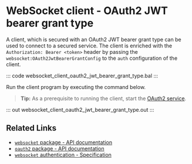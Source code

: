 # WebSocket client - OAuth2 JWT bearer grant type

A client, which is secured with an OAuth2 JWT bearer grant type can be used to connect to a secured service. The client is enriched with the `Authorization: Bearer <token>` header by passing the `websocket:OAuth2JwtBearerGrantConfig` to the `auth` configuration of the client.

::: code websocket_client_oauth2_jwt_bearer_grant_type.bal :::

Run the client program by executing the command below.

>**Tip:** As a prerequisite to running the client, start the [OAuth2 service](/learn/by-example/websocket-service-oauth2/).

::: out websocket_client_oauth2_jwt_bearer_grant_type.out :::

## Related Links
- [`websocket` package - API documentation](https://lib.ballerina.io/ballerina/websocket/latest)
- [`oauth2` package - API documentation](https://lib.ballerina.io/ballerina/oauth2/latest/)
- [`websocket` authentication - Specification](/spec/websocket/#52-authentication-and-authorization)
